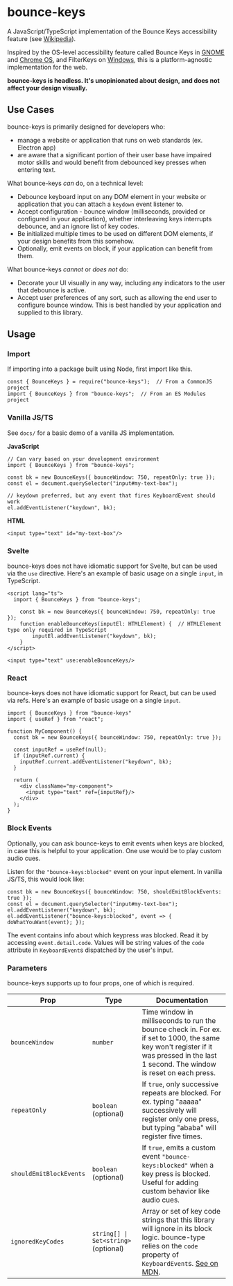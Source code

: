 # bounce-keys

A JavaScript/TypeScript implementation of the Bounce Keys accessibility feature (see [Wikipedia](https://en.wikipedia.org/wiki/Bounce_keys)).

Inspired by the OS-level accessibility feature called Bounce Keys in [GNOME](https://help.gnome.org/users/gnome-help/stable/a11y-bouncekeys.html.en) and [Chrome OS](https://support.google.com/chromebook/thread/326546566), and FilterKeys on [Windows](https://support.microsoft.com/en-us/topic/using-the-shortcut-key-to-enable-filterkeys-d9202e14-4ce5-84ed-582b-68ea1538fa59), this is a platform-agnostic implementation for the web.

**bounce-keys is headless. It's unopinionated about design, and does not affect your design visually.**

## Use Cases

bounce-keys is primarily designed for developers who:
- manage a website or application that runs on web standards (ex. Electron app)
- are aware that a significant portion of their user base have impaired motor skills and would benefit from debounced key presses when entering text.

What bounce-keys *can* do, on a technical level:
- Debounce keyboard input on any DOM element in your website or application that you can attach a `keydown` event listener to.
- Accept configuration - bounce window (milliseconds, provided or configured in your application), whether interleaving keys interrupts debounce, and an ignore list of key codes.
- Be initialized multiple times to be used on different DOM elements, if your design benefits from this somehow.
- Optionally, emit events on block, if your application can benefit from them.

What bounce-keys *cannot* or *does not* do:
- Decorate your UI visually in any way, including any indicators to the user that debounce is active.
- Accept user preferences of any sort, such as allowing the end user to configure bounce window. This is best handled by your application and supplied to this library.

## Usage

### Import

If importing into a package built using Node, first import like this.

```
const { BounceKeys } = require("bounce-keys");  // From a CommonJS project
import { BounceKeys } from "bounce-keys";  // From an ES Modules project
```

### Vanilla JS/TS

See `docs/` for a basic demo of a vanilla JS implementation.

**JavaScript**
```
// Can vary based on your development environment
import { BounceKeys } from "bounce-keys";

const bk = new BounceKeys({ bounceWindow: 750, repeatOnly: true });
const el = document.querySelector("input#my-text-box");

// keydown preferred, but any event that fires KeyboardEvent should work
el.addEventListener("keydown", bk);
```

**HTML**
```
<input type="text" id="my-text-box"/>
```

### Svelte

bounce-keys does not have idiomatic support for Svelte, but can be used via the `use` directive. Here's an example of basic usage on a single `input`, in TypeScript.

```
<script lang="ts">
  import { BounceKeys } from "bounce-keys";

	const bk = new BounceKeys({ bounceWindow: 750, repeatOnly: true });
	function enableBounceKeys(inputEl: HTMLElement) {  // HTMLElement type only required in TypeScript
		inputEl.addEventListener("keydown", bk);
	}
</script>

<input type="text" use:enableBounceKeys/>
```

### React

bounce-keys does not have idiomatic support for React, but can be used via refs. Here's an example of basic usage on a single `input`.

```
import { BounceKeys } from "bounce-keys"
import { useRef } from "react";

function MyComponent() {
  const bk = new BounceKeys({ bounceWindow: 750, repeatOnly: true });

  const inputRef = useRef(null);
  if (inputRef.current) {
    inputRef.current.addEventListener("keydown", bk);
  }

  return (
    <div className="my-component">
      <input type="text" ref={inputRef}/>
    </div>
  );
}
```

### Block Events

Optionally, you can ask bounce-keys to emit events when keys are blocked, in case this is helpful to your application. One use would be to play custom audio cues.

Listen for the `"bounce-keys:blocked"` event on your input element. In vanilla JS/TS, this would look like:

```
const bk = new BounceKeys({ bounceWindow: 750, shouldEmitBlockEvents: true });
const el = document.querySelector("input#my-text-box");
el.addEventListener("keydown", bk);
el.addEventListener("bounce-keys:blocked", event => { doWhatYouWant(event); });
```

The event contains info about which keypress was blocked. Read it by accessing `event.detail.code`. Values will be string values of the `code` attribute in `KeyboardEvent`s dispatched by the user's input.

### Parameters

bounce-keys supports up to four props, one of which is required.

| Prop | Type | Documentation |
|---|---|---|
| `bounceWindow` | `number` | Time window in milliseconds to run the bounce check in. For ex. if set to 1000, the same key won't register if it was pressed in the last 1 second. The window is reset on each press. |
| `repeatOnly` | `boolean` (optional) | If `true`, only successive repeats are blocked. For ex. typing "aaaaa" successively will register only one press, but typing "ababa" will register five times. |
| `shouldEmitBlockEvents` | `boolean` (optional) | If `true`, emits a custom event `"bounce-keys:blocked"` when a key press is blocked. Useful for adding custom behavior like audio cues. |
| `ignoredKeyCodes` | `string[] \| Set<string>` (optional) | Array or set of key code strings that this library will ignore in its block logic. bounce-type relies on the `code` property of `KeyboardEvent`s. [See on MDN](https://developer.mozilla.org/en-US/docs/Web/API/KeyboardEvent/code). |
